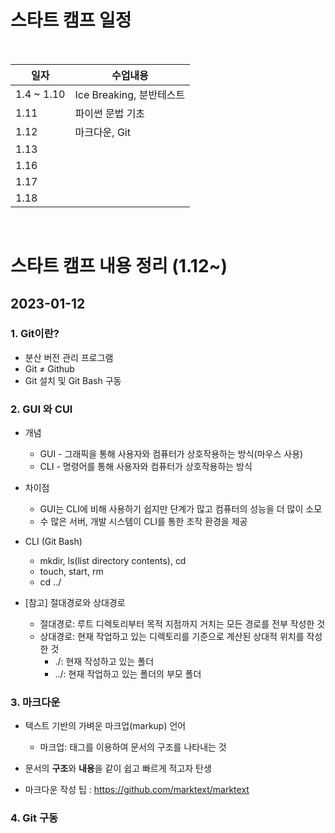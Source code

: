 # 스타트 캠프 일정

</br>

| 일자                 | 수업내용
| ----------------- | ---
| 1.4 ~ 1.10          | Ice Breaking, 분반테스트
| 1.11                | 파이썬 문법 기초
| 1.12 | 마크다운, Git 
| 1.13    | 
| 1.16  | 
| 1.17     | 
| 1.18           | 

</br>

# 스타트 캠프 내용 정리 (1.12~)

## 2023-01-12
### 1. Git이란?
- 분산 버전 관리 프로그램
- Git ≠ Github
- Git 설치 및 Git Bash 구동

### 2.  GUI 와 CUI
- 개념
  - GUI - 그래픽을 통해 사용자와 컴퓨터가 상호작용하는 방식(마우스 사용)
  - CLI - 명령어를 통해 사용자와 컴퓨터가 상호작용하는 방식
  
- 차이점
  - GUI는 CLI에 비해 사용하기 쉽지만 단계가 많고 컴퓨터의 성능을 더 많이 소모
  - 수 많은 서버, 개발 시스템이 CLI를 통한 조작 환경을 제공
- CLI (Git Bash)
    - mkdir, ls(list directory contents), cd
    - touch, start, rm
    - cd ../

- [참고] 절대경로와 상대경로
    - 절대경로: 루트 디렉토리부터 목적 지점까지 거치는 모든 경로를 전부 작성한 것
    - 상대경로: 현재 작업하고 있는 디렉토리를 기준으로 계산된 상대적 위치를 작성한 것
        - ./: 현재 작성하고 있는 폴더
        - ../: 현재 작업하고 있는 폴더의 부모 폴더

### 3. 마크다운
- 텍스트 기반의 가벼운 마크업(markup) 언어
    - 마크업: 태그를 이용하여 문서의 구조를 나타내는 것
- 문서의 **구조**와 **내용**을 같이 쉽고 빠르게 적고자 탄생

- 마크다운 작성 팁 : https://github.com/marktext/marktext

### 4. Git 구동


